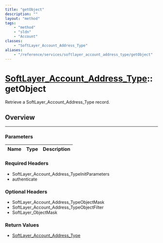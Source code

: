 ```yaml
---
title: "getObject"
description: ""
layout: "method"
tags:
    - "method"
    - "sldn"
    - "Account"
classes:
    - "SoftLayer_Account_Address_Type"
aliases:
    - "/reference/services/softlayer_account_address_type/getObject"
---
```

# [SoftLayer_Account_Address_Type](/reference/services/SoftLayer_Account_Address_Type)::getObject

Retrieve a SoftLayer_Account_Address_Type record.


## Overview 


-----

### Parameters 
|Name | Type | Description |
| --- | --- | --- |


### Required Headers
* SoftLayer_Account_Address_TypeInitParameters
* authenticate


### Optional Headers
* SoftLayer_Account_Address_TypeObjectMask
* SoftLayer_Account_Address_TypeObjectFilter
* SoftLayer_ObjectMask

### Return Values
* <a href='/reference/datatypes/SoftLayer_Account_Address_Type'>SoftLayer_Account_Address_Type </a>




